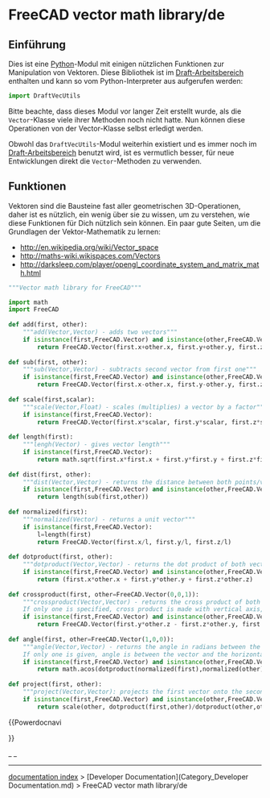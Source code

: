 # FreeCAD vector math library/de
## Einführung

Dies ist eine [Python](Python/de.md)-Modul mit einigen nützlichen Funktionen zur Manipulation von Vektoren. Diese Bibliothek ist im [Draft-Arbeitsbereich](Draft_Workbench/de.md) enthalten und kann so vom Python-Interpreter aus aufgerufen werden: 
```python
import DraftVecUtils
```

Bitte beachte, dass dieses Modul vor langer Zeit erstellt wurde, als die `Vector`-Klasse viele ihrer Methoden noch nicht hatte. Nun können diese Operationen von der Vector-Klasse selbst erledigt werden.

Obwohl das `DraftVecUtils`-Modul weiterhin existiert und es immer noch im [Draft-Arbeitsbereich](Draft_Workbench/de.md) benutzt wird, ist es vermutlich besser, für neue Entwicklungen direkt die `Vector`-Methoden zu verwenden.

## Funktionen

Vektoren sind die Bausteine fast aller geometrischen 3D-Operationen, daher ist es nützlich, ein wenig über sie zu wissen, um zu verstehen, wie diese Funktionen für Dich nützlich sein können. Ein paar gute Seiten, um die Grundlagen der Vektor-Mathematik zu lernen:

-   <http://en.wikipedia.org/wiki/Vector_space>
-   <http://maths-wiki.wikispaces.com/Vectors>
-   <http://darksleep.com/player/opengl_coordinate_system_and_matrix_math.html>


```python
"""Vector math library for FreeCAD"""

import math
import FreeCAD
 
def add(first, other):
    """add(Vector,Vector) - adds two vectors"""
    if isinstance(first,FreeCAD.Vector) and isinstance(other,FreeCAD.Vector):
        return FreeCAD.Vector(first.x+other.x, first.y+other.y, first.z+other.z)
 
def sub(first, other): 
    """sub(Vector,Vector) - subtracts second vector from first one"""
    if isinstance(first,FreeCAD.Vector) and isinstance(other,FreeCAD.Vector):
        return FreeCAD.Vector(first.x-other.x, first.y-other.y, first.z-other.z)
 
def scale(first,scalar):
    """scale(Vector,Float) - scales (multiplies) a vector by a factor"""
    if isinstance(first,FreeCAD.Vector):
        return FreeCAD.Vector(first.x*scalar, first.y*scalar, first.z*scalar)
 
def length(first):
    """lengh(Vector) - gives vector length"""
    if isinstance(first,FreeCAD.Vector):
        return math.sqrt(first.x*first.x + first.y*first.y + first.z*first.z)
 
def dist(first, other):
    """dist(Vector,Vector) - returns the distance between both points/vectors"""
    if isinstance(first,FreeCAD.Vector) and isinstance(other,FreeCAD.Vector):
        return length(sub(first,other))
 
def normalized(first):
    """normalized(Vector) - returns a unit vector"""
    if isinstance(first,FreeCAD.Vector):
        l=length(first)
        return FreeCAD.Vector(first.x/l, first.y/l, first.z/l)
 
def dotproduct(first, other):
    """dotproduct(Vector,Vector) - returns the dot product of both vectors"""
    if isinstance(first,FreeCAD.Vector) and isinstance(other,FreeCAD.Vector):
        return (first.x*other.x + first.y*other.y + first.z*other.z)
 
def crossproduct(first, other=FreeCAD.Vector(0,0,1)):
    """crossproduct(Vector,Vector) - returns the cross product of both vectors. 
    If only one is specified, cross product is made with vertical axis, thus returning its perpendicular in XY plane"""
    if isinstance(first,FreeCAD.Vector) and isinstance(other,FreeCAD.Vector):
        return FreeCAD.Vector(first.y*other.z - first.z*other.y, first.z*other.x - first.x*other.z, first.x*other.y - first.y*other.x)
 
def angle(first, other=FreeCAD.Vector(1,0,0)):
    """angle(Vector,Vector) - returns the angle in radians between the two vectors. 
    If only one is given, angle is between the vector and the horizontal East direction"""
    if isinstance(first,FreeCAD.Vector) and isinstance(other,FreeCAD.Vector):
        return math.acos(dotproduct(normalized(first),normalized(other)))
 
def project(first, other):
    """project(Vector,Vector): projects the first vector onto the second one"""
    if isinstance(first,FreeCAD.Vector) and isinstance(other,FreeCAD.Vector):
        return scale(other, dotproduct(first,other)/dotproduct(other,other))
```


{{Powerdocnavi

}} 

_ _

---
[documentation index](../README.md) > [Developer Documentation](Category_Developer Documentation.md) > FreeCAD vector math library/de
